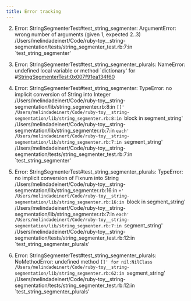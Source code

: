```yaml
---
title: Error tracking
---
```


  2) Error:
StringSegmenterTest#test_string_segmenter:
ArgumentError: wrong number of arguments (given 1, expected 2..3)
    /Users/melindadeinert/Code/ruby-toy__string-segmentation/tests/string_segmenter_test.rb:7:in `test_string_segmenter'



1) Error:
StringSegmenterTest#test_string_segmenter_plurals:
NameError: undefined local variable or method `dictionary' for #<StringSegmenterTest:0x007f91ea134f60>


1) Error:
StringSegmenterTest#test_string_segmenter:
TypeError: no implicit conversion of String into Integer
    /Users/melindadeinert/Code/ruby-toy__string-segmentation/lib/string_segmenter.rb:8:in `[]'
    /Users/melindadeinert/Code/ruby-toy__string-segmentation/lib/string_segmenter.rb:8:in `block in segment_string'
    /Users/melindadeinert/Code/ruby-toy__string-segmentation/lib/string_segmenter.rb:7:in `each'
    /Users/melindadeinert/Code/ruby-toy__string-segmentation/lib/string_segmenter.rb:7:in `segment_string'
    /Users/melindadeinert/Code/ruby-toy__string-segmentation/tests/string_segmenter_test.rb:7:in `test_string_segmenter'

  1) Error:
StringSegmenterTest#test_string_segmenter_plurals:
TypeError: no implicit conversion of Fixnum into String
    /Users/melindadeinert/Code/ruby-toy__string-segmentation/lib/string_segmenter.rb:16:in `+'
    /Users/melindadeinert/Code/ruby-toy__string-segmentation/lib/string_segmenter.rb:16:in `block in segment_string'
    /Users/melindadeinert/Code/ruby-toy__string-segmentation/lib/string_segmenter.rb:7:in `each'
    /Users/melindadeinert/Code/ruby-toy__string-segmentation/lib/string_segmenter.rb:7:in `segment_string'
    /Users/melindadeinert/Code/ruby-toy__string-segmentation/tests/string_segmenter_test.rb:12:in `test_string_segmenter_plurals'


  1) Error:
StringSegmenterTest#test_string_segmenter_plurals:
NoMethodError: undefined method `[]' for nil:NilClass
    /Users/melindadeinert/Code/ruby-toy__string-segmentation/lib/string_segmenter.rb:62:in `segment_string'
    /Users/melindadeinert/Code/ruby-toy__string-segmentation/tests/string_segmenter_test.rb:12:in `test_string_segmenter_plurals'


